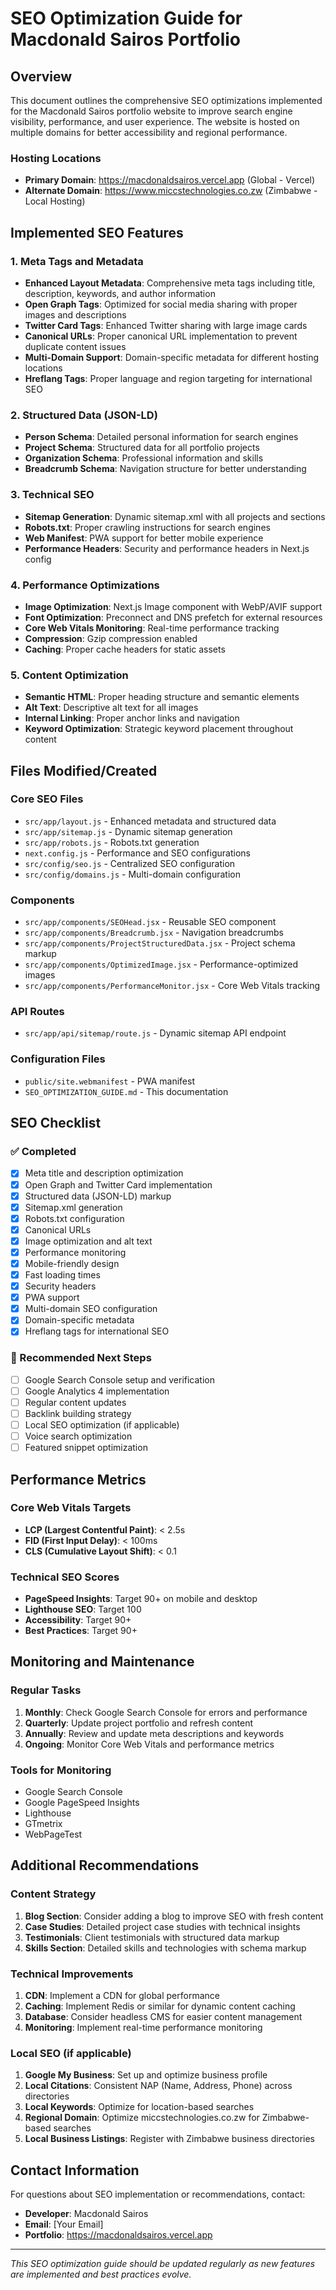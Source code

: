 # SEO Optimization Guide for Macdonald Sairos Portfolio

## Overview
This document outlines the comprehensive SEO optimizations implemented for the Macdonald Sairos portfolio website to improve search engine visibility, performance, and user experience. The website is hosted on multiple domains for better accessibility and regional performance.

### Hosting Locations
- **Primary Domain**: https://macdonaldsairos.vercel.app (Global - Vercel)
- **Alternate Domain**: https://www.miccstechnologies.co.zw (Zimbabwe - Local Hosting)

## Implemented SEO Features

### 1. Meta Tags and Metadata
- **Enhanced Layout Metadata**: Comprehensive meta tags including title, description, keywords, and author information
- **Open Graph Tags**: Optimized for social media sharing with proper images and descriptions
- **Twitter Card Tags**: Enhanced Twitter sharing with large image cards
- **Canonical URLs**: Proper canonical URL implementation to prevent duplicate content issues
- **Multi-Domain Support**: Domain-specific metadata for different hosting locations
- **Hreflang Tags**: Proper language and region targeting for international SEO

### 2. Structured Data (JSON-LD)
- **Person Schema**: Detailed personal information for search engines
- **Project Schema**: Structured data for all portfolio projects
- **Organization Schema**: Professional information and skills
- **Breadcrumb Schema**: Navigation structure for better understanding

### 3. Technical SEO
- **Sitemap Generation**: Dynamic sitemap.xml with all projects and sections
- **Robots.txt**: Proper crawling instructions for search engines
- **Web Manifest**: PWA support for better mobile experience
- **Performance Headers**: Security and performance headers in Next.js config

### 4. Performance Optimizations
- **Image Optimization**: Next.js Image component with WebP/AVIF support
- **Font Optimization**: Preconnect and DNS prefetch for external resources
- **Core Web Vitals Monitoring**: Real-time performance tracking
- **Compression**: Gzip compression enabled
- **Caching**: Proper cache headers for static assets

### 5. Content Optimization
- **Semantic HTML**: Proper heading structure and semantic elements
- **Alt Text**: Descriptive alt text for all images
- **Internal Linking**: Proper anchor links and navigation
- **Keyword Optimization**: Strategic keyword placement throughout content

## Files Modified/Created

### Core SEO Files
- `src/app/layout.js` - Enhanced metadata and structured data
- `src/app/sitemap.js` - Dynamic sitemap generation
- `src/app/robots.js` - Robots.txt generation
- `next.config.js` - Performance and SEO configurations
- `src/config/seo.js` - Centralized SEO configuration
- `src/config/domains.js` - Multi-domain configuration

### Components
- `src/app/components/SEOHead.jsx` - Reusable SEO component
- `src/app/components/Breadcrumb.jsx` - Navigation breadcrumbs
- `src/app/components/ProjectStructuredData.jsx` - Project schema markup
- `src/app/components/OptimizedImage.jsx` - Performance-optimized images
- `src/app/components/PerformanceMonitor.jsx` - Core Web Vitals tracking

### API Routes
- `src/app/api/sitemap/route.js` - Dynamic sitemap API endpoint

### Configuration Files
- `public/site.webmanifest` - PWA manifest
- `SEO_OPTIMIZATION_GUIDE.md` - This documentation

## SEO Checklist

### ✅ Completed
- [x] Meta title and description optimization
- [x] Open Graph and Twitter Card implementation
- [x] Structured data (JSON-LD) markup
- [x] Sitemap.xml generation
- [x] Robots.txt configuration
- [x] Canonical URLs
- [x] Image optimization and alt text
- [x] Performance monitoring
- [x] Mobile-friendly design
- [x] Fast loading times
- [x] Security headers
- [x] PWA support
- [x] Multi-domain SEO configuration
- [x] Domain-specific metadata
- [x] Hreflang tags for international SEO

### 🔄 Recommended Next Steps
- [ ] Google Search Console setup and verification
- [ ] Google Analytics 4 implementation
- [ ] Regular content updates
- [ ] Backlink building strategy
- [ ] Local SEO optimization (if applicable)
- [ ] Voice search optimization
- [ ] Featured snippet optimization

## Performance Metrics

### Core Web Vitals Targets
- **LCP (Largest Contentful Paint)**: < 2.5s
- **FID (First Input Delay)**: < 100ms
- **CLS (Cumulative Layout Shift)**: < 0.1

### Technical SEO Scores
- **PageSpeed Insights**: Target 90+ on mobile and desktop
- **Lighthouse SEO**: Target 100
- **Accessibility**: Target 90+
- **Best Practices**: Target 90+

## Monitoring and Maintenance

### Regular Tasks
1. **Monthly**: Check Google Search Console for errors and performance
2. **Quarterly**: Update project portfolio and refresh content
3. **Annually**: Review and update meta descriptions and keywords
4. **Ongoing**: Monitor Core Web Vitals and performance metrics

### Tools for Monitoring
- Google Search Console
- Google PageSpeed Insights
- Lighthouse
- GTmetrix
- WebPageTest

## Additional Recommendations

### Content Strategy
1. **Blog Section**: Consider adding a blog to improve SEO with fresh content
2. **Case Studies**: Detailed project case studies with technical insights
3. **Testimonials**: Client testimonials with structured data markup
4. **Skills Section**: Detailed skills and technologies with schema markup

### Technical Improvements
1. **CDN**: Implement a CDN for global performance
2. **Caching**: Implement Redis or similar for dynamic content caching
3. **Database**: Consider headless CMS for easier content management
4. **Monitoring**: Implement real-time performance monitoring

### Local SEO (if applicable)
1. **Google My Business**: Set up and optimize business profile
2. **Local Citations**: Consistent NAP (Name, Address, Phone) across directories
3. **Local Keywords**: Optimize for location-based searches
4. **Regional Domain**: Optimize miccstechnologies.co.zw for Zimbabwe-based searches
5. **Local Business Listings**: Register with Zimbabwe business directories

## Contact Information
For questions about SEO implementation or recommendations, contact:
- **Developer**: Macdonald Sairos
- **Email**: [Your Email]
- **Portfolio**: https://macdonaldsairos.vercel.app

---

*This SEO optimization guide should be updated regularly as new features are implemented and best practices evolve.* 